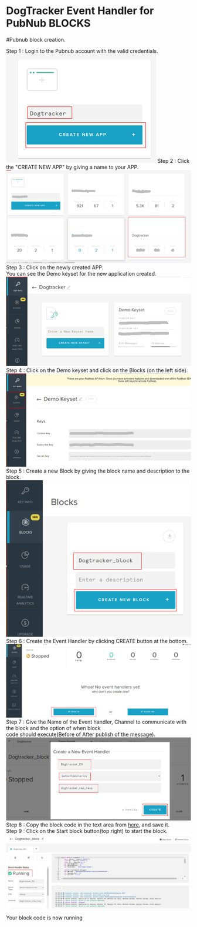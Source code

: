 # DogTracker Event Handler for PubNub BLOCKS

#Pubnub block creation.
<br>

Step 1 : Login to the Pubnub account with the valid credentials.<br>
![alt-tag](https://github.com/shyampurk/dogtracker/blob/master/screenshots/Block/dg1.png)
Step 2 : Click the "CREATE NEW APP" by giving a name to your APP.<br>
![alt-tag](https://github.com/shyampurk/dogtracker/blob/master/screenshots/Block/dg1.1.png)
Step 3 : Click on the newly created APP.<br>
         You can see the Demo keyset for the new application created.
![alt-tag](https://github.com/shyampurk/dogtracker/blob/master/screenshots/Block/dg2.png)         
Step 4 : Click on the Demo keyset and click on the Blocks (on the left side).
![alt-tag](https://github.com/shyampurk/dogtracker/blob/master/screenshots/Block/dg3.png)
Step 5 : Create a new Block by giving the block name and description to the block.
![alt-tag](https://github.com/shyampurk/dogtracker/blob/master/screenshots/Block/dg4.png)
Step 6 : Create the Event Handler by clicking CREATE button at the bottom.
![alt-tag](https://github.com/shyampurk/dogtracker/blob/master/screenshots/Block/dg6.png)
Step 7 : Give the Name of the Event handler, Channel to communicate with the block and the option of when block <br>
         code should execute(Before of After publish of the message).
![alt-tag](https://github.com/shyampurk/dogtracker/blob/master/screenshots/Block/dg7.png)
Step 8 : Copy the block code in the text area from [here](https://github.com/shyampurk/dogtracker/blob/master/screenshots/Block/dg8.png), and save it.<br>
Step 9 : Click on the Start block button(top right) to start the block.
![alt-tag](https://github.com/shyampurk/dogtracker/blob/master/screenshots/Block/dg9.png)

Your block code is now running                  